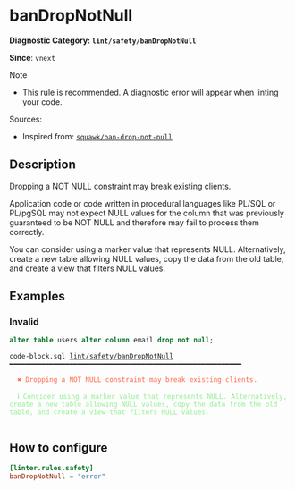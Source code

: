# banDropNotNull
**Diagnostic Category: `lint/safety/banDropNotNull`**

**Since**: `vnext`
> [!NOTE]
> - This rule is recommended. A diagnostic error will appear when linting your code.

Sources: 
- Inspired from: <a href="https://squawkhq.com/docs/ban-drop-not-null" target="_blank"><code>squawk/ban-drop-not-null</code></a>

## Description
Dropping a NOT NULL constraint may break existing clients.

Application code or code written in procedural languages like PL/SQL or PL/pgSQL may not expect NULL values for the column that was previously guaranteed to be NOT NULL and therefore may fail to process them correctly.

You can consider using a marker value that represents NULL. Alternatively, create a new table allowing NULL values, copy the data from the old table, and create a view that filters NULL values.

## Examples

### Invalid

```sql
alter table users alter column email drop not null;
```

<pre class="language-text"><code class="language-text">code-block.sql <a href="https://pglt.dev/linter/rules/ban-drop-not-null">lint/safety/banDropNotNull</a> ━━━━━━━━━━━━━━━━━━━━━━━━━━━━━━━━━━━━━━━━━━━━━━━━━━━━━━━━━━<br /><br />  <strong><span style="color: Tomato;">✖</span></strong> <span style="color: Tomato;">Dropping a NOT NULL constraint may break existing clients.</span><br />  <br />  <strong><span style="color: lightgreen;">ℹ</span></strong> <span style="color: lightgreen;">Consider using a marker value that represents NULL. Alternatively, create a new table allowing NULL values, copy the data from the old table, and create a view that filters NULL values.</span><br />  <br /></code></pre>

## How to configure
```toml title="pglt.toml"
[linter.rules.safety]
banDropNotNull = "error"

```
